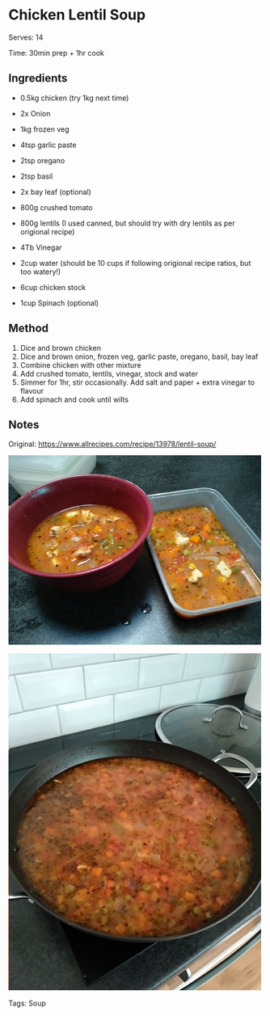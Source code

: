 # Chicken Lentil Soup

Serves: 14

Time: 30min prep + 1hr cook

## Ingredients

* 0.5kg chicken (try 1kg next time)

* 2x Onion
* 1kg frozen veg
* 4tsp garlic paste
* 2tsp oregano
* 2tsp basil
* 2x bay leaf (optional)

* 800g crushed tomato
* 800g lentils (I used canned, but should try with dry lentils as per origional recipe)
* 4Tb Vinegar
* 2cup water (should be 10 cups if following origional recipe ratios, but too watery!)
* 6cup chicken stock

* 1cup Spinach (optional)

## Method

1. Dice and brown chicken
2. Dice and brown onion, frozen veg, garlic paste, oregano, basil, bay leaf
3. Combine chicken with other mixture
4. Add crushed tomato, lentils, vinegar, stock and water
5. Simmer for 1hr, stir occasionally. Add salt and paper + extra vinegar to flavour
6. Add spinach and cook until wilts

## Notes

Original: https://www.allrecipes.com/recipe/13978/lentil-soup/

![](./img/chicken-lentil-soup-1.jpg)

![](./img/chicken-lentil-soup-2.jpg)

Tags: Soup